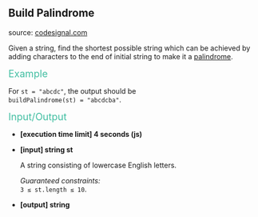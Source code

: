 <h2>Build Palindrome</h2>
<p>source: <a href="https://www.codesignal.com/">codesignal.com</a>
<div class="markdown"><p>Given a string, find the shortest possible string which can be achieved by adding characters to the end of initial string to make it a <a href="keyword://palindrome" target="_blank">palindrome</a>.</p>
<p><span style="color:#44BFA3;font-size:1.4em">Example</span></p>
<p>For <code>st = "abcdc"</code>, the output should be<br>
<code>buildPalindrome(st) = "abcdcba"</code>.</p>
<p><span style="color:#44BFA3;font-size:1.4em">Input/Output</span></p>
<ul>
<li>
<p><strong>[execution time limit] 4 seconds (js)</strong></p>
</li>
<li>
<p><strong>[input] string st</strong></p>
<p>A string consisting of lowercase English letters.</p>
<p><em>Guaranteed constraints:</em><br>
<code>3 ≤ st.length ≤ 10</code>.</p>
</li>
<li>
<p><strong>[output] string</strong></p>
</li>
</ul>
</div>